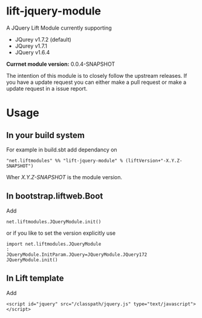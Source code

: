 lift-jquery-module
==================

A JQuery Lift Module currently supporting 

- JQurey v1.7.2 (default)
- JQurey v1.7.1 
- JQuery v1.6.4

**Currnet module version:** 0.0.4-SNAPSHOT 

The intention of this module is to closely follow the upstream releases. 
If you have a update request you can either make a pull request or make a update request in a issue report. 

Usage
=====

In your build system
--------------------

For example in build.sbt add dependancy on 

    "net.liftmodules" %% "lift-jquery-module" % (liftVersion+"-X.Y.Z-SNAPSHOT")

Wher *X.Y.Z-SNAPSHOT* is the module version.

In bootstrap.liftweb.Boot
-------------------------  

Add

    net.liftmodules.JQueryModule.init() 

or if you like to set the version explicitly use 

    import net.liftmodules.JQueryModule
    :
    JQueryModule.InitParam.JQuery=JQueryModule.JQuery172
    JQueryModule.init()

In Lift template
----------------

Add 

    <script id="jquery" src="/classpath/jquery.js" type="text/javascript"></script>


